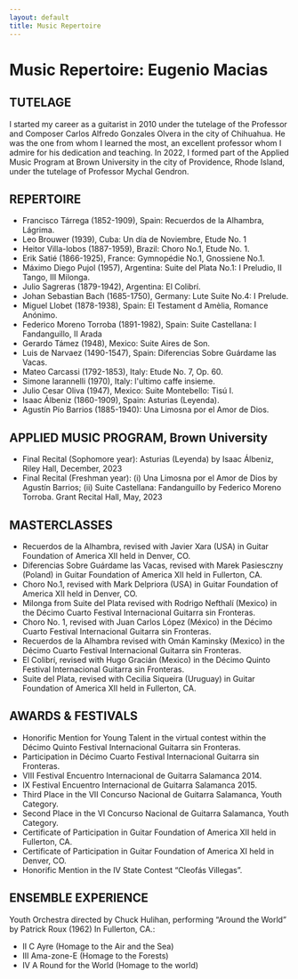 ```yaml
---
layout: default
title: Music Repertoire
---
```


# Music Repertoire: Eugenio Macias

## TUTELAGE
I started my career as a guitarist in 2010 under the tutelage of the Professor and Composer Carlos Alfredo Gonzales Olvera in the city of Chihuahua. He was the one from whom I learned the most, an excellent professor whom I admire for his dedication and teaching. In 2022, I formed part of the Applied Music Program at Brown University in the city of Providence, Rhode Island, under the tutelage of Professor Mychal Gendron.

## REPERTOIRE

- Francisco Tárrega (1852-1909), Spain: Recuerdos de la Alhambra, Lágrima.
- Leo Brouwer (1939), Cuba: Un día de Noviembre, Etude No. 1
- Heitor Villa-lobos (1887-1959), Brazil: Choro No.1, Etude No. 1.
- Erik Satié (1866-1925), France: Gymnopédie No.1, Gnossiene No.1.
- Máximo Diego Pujol (1957), Argentina: Suite del Plata No.1: I Preludio, II Tango, III Milonga.
- Julio Sagreras (1879-1942), Argentina: El Colibrí.
- Johan Sebastian Bach (1685-1750), Germany: Lute Suite No.4: I Prelude.
- Miguel Llobet (1878-1938), Spain: El Testament d ́Amèlia, Romance Anónimo.
- Federico Moreno Torroba (1891-1982), Spain: Suite Castellana: I Fandanguillo, II Arada
- Gerardo Támez (1948), Mexico: Suite Aires de Son.
- Luis de Narvaez (1490-1547), Spain: Diferencias Sobre Guárdame las Vacas.
- Mateo Carcassi (1792-1853), Italy: Etude No. 7, Op. 60.
- Simone Iarannelli (1970), Italy: l'ultimo caffe insieme.
- Julio Cesar Oliva (1947), Mexico: Suite Montebello: Tisú I.
- Isaac Álbeniz (1860-1909), Spain: Asturias (Leyenda).
- Agustín Pío Barrios (1885-1940): Una Limosna por el Amor de Dios.


## APPLIED MUSIC PROGRAM, Brown University
- Final Recital (Sophomore year): Asturias (Leyenda) by Isaac Álbeniz, Riley Hall, December, 2023
- Final Recital (Freshman year): (i) Una Limosna por el Amor de Dios by Agustín Barrios; (ii) Suite Castellana: Fandanguillo by Federico Moreno Torroba. Grant Recital Hall, May, 2023


## MASTERCLASSES
- Recuerdos de la Alhambra, revised with Javier Xara (USA) in Guitar Foundation of America XII held in Denver, CO.
- Diferencias Sobre Guárdame las Vacas, revised with Marek Pasiesczny (Poland) in Guitar Foundation of America XII held in Fullerton, CA.
- Choro No.1, revised with Mark Delpriora (USA) in Guitar Foundation of America XII held in Denver, CO.
- Milonga from Suite del Plata revised with Rodrigo Nefthalí (Mexico) in the Décimo Cuarto Festival Internacional Guitarra sin Fronteras.
- Choro No. 1, revised with Juan Carlos López (México) in the Décimo Cuarto Festival Internacional Guitarra sin Fronteras.
- Recuerdos de la Alhambra revised with Omán Kaminsky (Mexico) in the Décimo Cuarto Festival Internacional Guitarra sin Fronteras.
- El Colibrí, revised with Hugo Gracián (Mexico) in the Décimo Quinto Festival Internacional Guitarra sin Fronteras.
- Suite del Plata, revised with Cecilia Siqueira (Uruguay) in Guitar Foundation of America XII held in Fullerton, CA.


## AWARDS & FESTIVALS
- Honorific Mention for Young Talent in the virtual contest within the Décimo Quinto Festival Internacional Guitarra sin Fronteras.
- Participation in Décimo Cuarto Festival Internacional Guitarra sin Fronteras.
- VIII Festival Encuentro Internacional de Guitarra Salamanca 2014.
- IX Festival Encuentro Internacional de Guitarra Salamanca 2015.
- Third Place in the VII Concurso Nacional de Guitarra Salamanca, Youth Category.
- Second Place in the VI Concurso Nacional de Guitarra Salamanca, Youth Category.
- Certificate of Participation in Guitar Foundation of America XII held in Fullerton, CA.
- Certificate of Participation in Guitar Foundation of America XI held in Denver, CO.
- Honorific Mention in the IV State Contest “Cleofás Villegas”.


## ENSEMBLE EXPERIENCE
Youth Orchestra directed by Chuck Hulihan, performing “Around the World” by Patrick Roux (1962) In Fullerton, CA.:
- II C Ayre (Homage to the Air and the Sea)
- III Ama-zone-E (Homage to the Forests)
- IV A Round for the World (Homage to the world)
